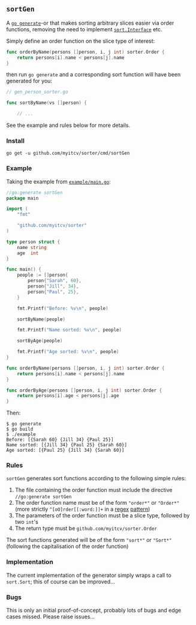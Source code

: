 ## `sortGen`

A [`go generate`](https://blog.golang.org/generate)-or that makes sorting arbitrary slices easier via order functions, removing
the need to implement [`sort.Interface`](https://godoc.org/sort#Interface) etc.

Simply define an order function on the slice type of interest:

```go
func orderByName(persons []person, i, j int) sorter.Order {
	return persons[i].name < persons[j].name
}
```

then run `go generate` and a corresponding sort function will have been generated for you:

```go
// gen_person_sorter.go

func sortByName(vs []person) {

	// ...
```

See the example and rules below for more details.

### Install

```
go get -u github.com/myitcv/sorter/cmd/sortGen
```

### Example

Taking the example from [`example/main.go`](https://github.com/myitcv/sorter/blob/master/example/main.go):

```go
//go:generate sortGen
package main

import (
	"fmt"

	"github.com/myitcv/sorter"
)

type person struct {
	name string
	age  int
}

func main() {
	people := []person{
		person{"Sarah", 60},
		person{"Jill", 34},
		person{"Paul", 25},
	}

	fmt.Printf("Before: %v\n", people)

	sortByName(people)

	fmt.Printf("Name sorted: %v\n", people)

	sortByAge(people)

	fmt.Printf("Age sorted: %v\n", people)
}

func orderByName(persons []person, i, j int) sorter.Order {
	return persons[i].name < persons[j].name
}

func orderByAge(persons []person, i, j int) sorter.Order {
	return persons[i].age < persons[j].age
}
```

Then:

```
$ go generate
$ go build
$ ./example
Before: [{Sarah 60} {Jill 34} {Paul 25}]
Name sorted: [{Jill 34} {Paul 25} {Sarah 60}]
Age sorted: [{Paul 25} {Jill 34} {Sarah 60}]
```

### Rules

`sortGen` generates sort functions according to the following simple rules:

1. The file containing the order function must include the directive `//go:generate sortGen`
2. The order function name must be of the form `"order*"` or `"Order*"` (more strictly `^[oO]rder[[:word:]]+` in a [regex](https://godoc.org/regexp)
   [pattern](https://github.com/google/re2/wiki/Syntax))
3. The parameters of the order function must be a slice type, followed by two `int`'s
4. The return type must be `github.com/myitcv/sorter.Order`

The sort functions generated will be of the form `"sort*"` or `"Sort*"` (following the capitalisation
of the order function)

### Implementation

The current implementation of the generator simply wraps a call to `sort.Sort`; this of course can be improved...

### Bugs

This is only an initial proof-of-concept, probably lots of bugs and edge cases missed. Please raise issues...
